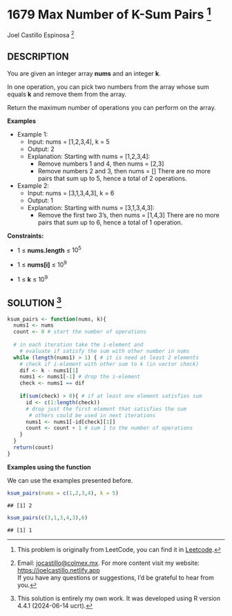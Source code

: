 
# 1679 Max Number of K-Sum Pairs [^1]

Joel Castillo Espinosa [^2]

## DESCRIPTION

You are given an integer array **nums** and an integer **k**.

In one operation, you can pick two numbers from the array whose sum
equals **k** and remove them from the array.

Return the maximum number of operations you can perform on the array.

**Examples**

- Example 1:
  - Input: nums = \[1,2,3,4\], k = 5
  - Output: 2
  - Explanation: Starting with nums = \[1,2,3,4\]:
    - Remove numbers 1 and 4, then nums = \[2,3\]
    - Remove numbers 2 and 3, then nums = \[\] There are no more pairs
      that sum up to 5, hence a total of 2 operations.
- Example 2:
  - Input: nums = \[3,1,3,4,3\], k = 6
  - Output: 1
  - Explanation: Starting with nums = \[3,1,3,4,3\]:
    - Remove the first two 3’s, then nums = \[1,4,3\] There are no more
      pairs that sum up to 6, hence a total of 1 operation.

**Constraints:**

- 1 ≤ **nums.length** ≤ $10^{5}$

- 1 ≤ **nums\[i\]** ≤ $10^{9}$

- 1 ≤ **k** ≤ $10^{9}$

## SOLUTION [^3]

``` r
ksum_pairs <- function(nums, k){
  nums1 <- nums
  count <- 0 # start the number of operations
  
  # in each iteration take the i-element and 
    # evaluate if satisfy the sum with other number in nums
  while (length(nums1) > 1) { # it is need at least 2 elements
    # check if i-element with other sum to k (in vector check)
    dif <- k - nums1[1] 
    nums1 <- nums1[-1] # drop the i-element
    check <- nums1 == dif 
    
    if(sum(check) > 0){ # if at least one element satisfies sum
      id <- c(1:length(check))
      # drop just the first element that satisfies the sum
       # others could be used in next iterations
      nums1 <- nums1[-id[check][1]]
      count <- count + 1 # sum 1 to the number of operations
    } 
  }
  return(count)
}
```

**Examples using the function**

We can use the examples presented before.

``` r
ksum_pairs(nums = c(1,2,3,4), k = 5)
```

    ## [1] 2

``` r
ksum_pairs(c(3,1,3,4,3),6)
```

    ## [1] 1

[^1]: This problem is originally from LeetCode, you can find it in
    [Leetcode](https://leetcode.com/problems/max-number-of-k-sum-pairs/?envType=study-plan-v2&envId=leetcode-75).

[^2]: Email: <jocastillo@colmex.mx>. For more content visit my website:
    <https://joelcastillo.netlify.app> <br> If you have any questions or
    suggestions, I’d be grateful to hear from you.

[^3]: This solution is entirely my own work. It was developed using R
    version 4.4.1 (2024-06-14 ucrt).
